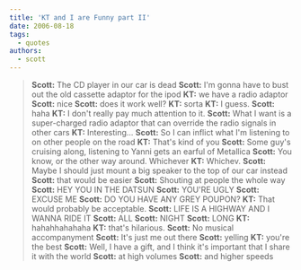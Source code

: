 ```yaml
---
title: 'KT and I are Funny part II'
date: 2006-08-18
tags:
  - quotes
authors:
  - scott
---
```


> **Scott:** The CD player in our car is dead **Scott:** I'm gonna have to bust out the old cassette adaptor for the ipod **KT:** we have a radio adaptor **Scott:** nice **Scott:** does it work well? **KT:** sorta **KT:** I guess. **Scott:** haha **KT:** I don't really pay much attention to it. **Scott:** What I want is a super-charged radio adaptor that can override the radio signals in other cars **KT:** Interesting... **Scott:** So I can inflict what I'm listening to on other people on the road **KT:** That's kind of you **Scott:** Some guy's cruising along, listening to Yanni gets an earful of Metallica **Scott:** You know, or the other way around. Whichever **KT:** Whichev. **Scott:** Maybe I should just mount a big speaker to the top of our car instead **Scott:** that would be easier **Scott:** Shouting at people the whole way **Scott:** HEY YOU IN THE DATSUN **Scott:** YOU'RE UGLY **Scott:** EXCUSE ME **Scott:** DO YOU HAVE ANY GREY POUPON? **KT:** That would probably be acceptable. **Scott:** LIFE IS A HIGHWAY AND I WANNA RIDE IT **Scott:** ALL **Scott:** NIGHT **Scott:** LONG **KT:** hahahhahahaha **KT:** that's hilarious. **Scott:** No musical accompanyment **Scott:** It's just me out there **Scott:** yelling **KT:** you're the best **Scott:** Well, I have a gift, and I think it's important that I share it with the world **Scott:** at high volumes **Scott:** and higher speeds
